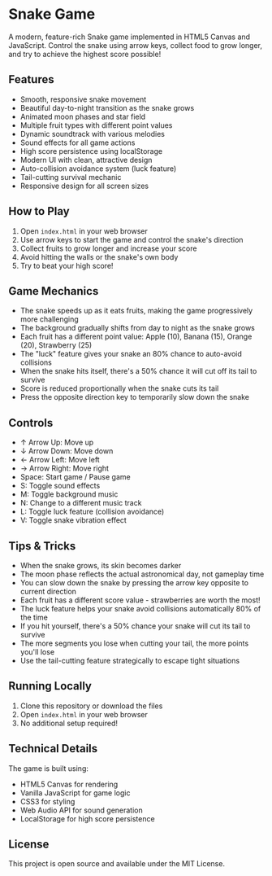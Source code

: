 # Snake Game

A modern, feature-rich Snake game implemented in HTML5 Canvas and JavaScript. Control the snake using arrow keys, collect food to grow longer, and try to achieve the highest score possible!

## Features

- Smooth, responsive snake movement
- Beautiful day-to-night transition as the snake grows
- Animated moon phases and star field
- Multiple fruit types with different point values
- Dynamic soundtrack with various melodies
- Sound effects for all game actions
- High score persistence using localStorage
- Modern UI with clean, attractive design
- Auto-collision avoidance system (luck feature)
- Tail-cutting survival mechanic
- Responsive design for all screen sizes

## How to Play

1. Open `index.html` in your web browser
2. Use arrow keys to start the game and control the snake's direction
3. Collect fruits to grow longer and increase your score
4. Avoid hitting the walls or the snake's own body
5. Try to beat your high score!

## Game Mechanics

- The snake speeds up as it eats fruits, making the game progressively more challenging
- The background gradually shifts from day to night as the snake grows
- Each fruit has a different point value: Apple (10), Banana (15), Orange (20), Strawberry (25)
- The "luck" feature gives your snake an 80% chance to auto-avoid collisions
- When the snake hits itself, there's a 50% chance it will cut off its tail to survive
- Score is reduced proportionally when the snake cuts its tail
- Press the opposite direction key to temporarily slow down the snake

## Controls

- ↑ Arrow Up: Move up
- ↓ Arrow Down: Move down
- ← Arrow Left: Move left
- → Arrow Right: Move right
- Space: Start game / Pause game
- S: Toggle sound effects
- M: Toggle background music
- N: Change to a different music track
- L: Toggle luck feature (collision avoidance)
- V: Toggle snake vibration effect

## Tips & Tricks

- When the snake grows, its skin becomes darker
- The moon phase reflects the actual astronomical day, not gameplay time
- You can slow down the snake by pressing the arrow key opposite to current direction
- Each fruit has a different score value - strawberries are worth the most!
- The luck feature helps your snake avoid collisions automatically 80% of the time
- If you hit yourself, there's a 50% chance your snake will cut its tail to survive
- The more segments you lose when cutting your tail, the more points you'll lose
- Use the tail-cutting feature strategically to escape tight situations

## Running Locally

1. Clone this repository or download the files
2. Open `index.html` in your web browser
3. No additional setup required!

## Technical Details

The game is built using:
- HTML5 Canvas for rendering
- Vanilla JavaScript for game logic
- CSS3 for styling
- Web Audio API for sound generation
- LocalStorage for high score persistence

## License

This project is open source and available under the MIT License.
